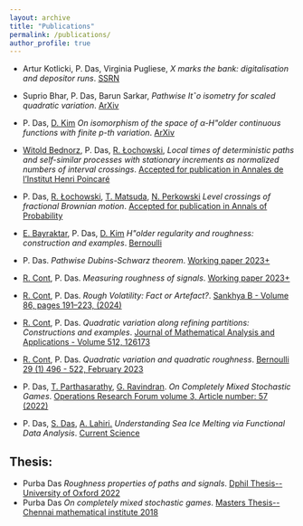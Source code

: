 ```yaml
---
layout: archive
title: "Publications"
permalink: /publications/
author_profile: true
---
```

* Artur Kotlicki, P. Das, Virginia Pugliese, _X marks the bank: digitalisation and depositor runs_. <a href="https://papers.ssrn.com/sol3/papers.cfm?abstract_id=5231564" target="_blank" rel="noopener noreferrer">SSRN</a>

* Suprio Bhar, P. Das, Barun Sarkar, _Pathwise Itˆo isometry for scaled quadratic variation_. <a href="https://arxiv.org/abs/2504.18290" target="_blank" rel="noopener noreferrer">ArXiv</a>
   
* P. Das, [D. Kim](https://sites.google.com/view/donghan-kim) _On isomorphism of the space of α-H\"older continuous functions with finite p-th variation_. <a href="https://arxiv.org/abs/2409.00652" target="_blank" rel="noopener noreferrer">ArXiv</a>

* [Witold Bednorz](https://www.mimuw.edu.pl/~wbednorz/english.htm), P. Das, [R. Łochowski](https://web.sgh.waw.pl/~rlocho/index.html),  _Local times of deterministic paths and self-similar processes with
  stationary increments as normalized numbers of interval crossings_. [Accepted for publication in Annales de l’Institut Henri Poincaré](https://imstat.org/journals-and-publications/annales-de-linstitut-henri-poincare/annales-de-linstitut-henri-poincare-accepted-papers/)

* P. Das, [R. Łochowski](https://web.sgh.waw.pl/~rlocho/index.html), [T. Matsuda](https://toyomumatsuda.github.io/), [N. Perkowski](https://www.mi.fu-berlin.de/math/groups/stoch/members/Professors/perkowski.html) _Level crossings of fractional Brownian motion_. [Accepted for publication in Annals of Probability](https://arxiv.org/abs/2308.08274)

* [E. Bayraktar](https://sites.lsa.umich.edu/erhan/), P. Das, [D. Kim](https://sites.google.com/view/donghan-kim) _H\"older regularity and roughness: construction and examples_. [Bernoulli](https://projecteuclid.org/journals/bernoulli/volume-31/issue-2/H%C3%B6lder-regularity-and-roughness-Construction-and-examples/10.3150/24-BEJ1761.full)

* P. Das. _Pathwise Dubins-Schwarz theorem_. [Working paper 2023+]()

* [R. Cont](http://rama.cont.perso.math.cnrs.fr/), P. Das. _Measuring roughness of signals_. [Working paper 2023+]()

* [R. Cont](http://rama.cont.perso.math.cnrs.fr/), P. Das. _Rough Volatility: Fact or Artefact?_. [Sankhya B - Volume 86, pages 191–223, (2024)
](https://link.springer.com/article/10.1007/s13571-024-00322-2)

* [R. Cont](http://rama.cont.perso.math.cnrs.fr/), P. Das. _Quadratic variation along refining partitions: Constructions and examples_. [Journal of Mathematical Analysis and Applications - Volume 512, 126173](https://www.sciencedirect.com/science/article/pii/S0022247X22001871) 

* [R. Cont](http://rama.cont.perso.math.cnrs.fr/), P. Das. _Quadratic variation and quadratic roughness_. [Bernoulli 29 (1) 496 - 522, February 2023](https://projecteuclid.org/journals/bernoulli/volume-29/issue-1/Quadratic-variation-and-quadratic-roughness/10.3150/22-BEJ1466.full )

* P. Das, [T. Parthasarathy](https://scholar.google.com/citations?user=CpvQD2wAAAAJ&hl=en), [G. Ravindran](https://www.isichennai.res.in/~ravi/). _On Completely Mixed Stochastic Games_. [Operations Research Forum volume 3, Article number: 57 (2022)](https://link.springer.com/article/10.1007/s43069-022-00150-y#:~:text=A%20stochastic%20game%20is%20said,played%20with%20strictly%20positive%20probabilities.)

* P. Das, [S. Das](https://www.cmi.ac.in/~sourish/), [A. Lahiri.](https://www.iittp.ac.in/dr-ananya-lahiri) _Understanding Sea Ice Melting via Functional Data Analysis_. [Current Science](https://www.jstor.org/stable/26978320?seq=1)


Thesis: 
---
 
 * Purba Das _Roughness properties of paths and signals_. [Dphil Thesis--University of Oxford 2022](https://ora.ox.ac.uk/objects/uuid:d652aa3a-b4b7-4578-880a-b7bb4c2f31b0)
 * Purba Das _On completely mixed stochastic games_. [Masters Thesis-- Chennai mathematical institute 2018](https://drive.google.com/file/d/1-havnL4d1vtkf1CF13YGShW6MQ2wO5pa/view?usp=share_link)
 
 
 
 
 
 
 
 
 
 
 
 
 
 
 
 
 
 
 
 
 
 
 
 
 
 
 
 
 
 
 
 
 
 
 
 
 
 
 
 
 

<!----- 
<ul>
  <li> R. Cont, P. Das. <i> Quadratic variation and quadratic roughness</i>. <a href="https://arxiv.org/abs/1907.03115"> Arxiv </a> </li>
  <li> R. Cont, P. Das. <i> Functions with quadratic variation along refining partitions</i>. <a href="https://arxiv.org/abs/2109.12635"> Arxiv </a> </li>
  <li> P. Das, T. Parthasarathy, G. Ravindran. <i> On Completely Mixed Stochastic Games</i>. <a href="https://arxiv.org/abs/1703.04619"> Arxiv </a> </li>
  <li> P. Das, A. Lahiri, S. Das. <i> Understanding Sea Ice Melting via Functional Data Analysis</i>. <a href="https://www.semanticscholar.org/paper/Understanding-Sea-Ice-Melting-Via-Functional-Data-Das-Lahiri/55da888baeb3c6bafa24bff8c4156b4047244b68"> Semanticscholar </a> </li>
</ul>
-->
